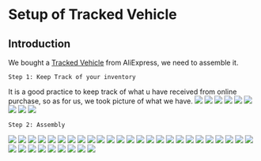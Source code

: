 # Setup of Tracked Vehicle
## Introduction
We bought a [Tracked Vehicle](https://www.aliexpress.com/item/32821691519.html?spm=a2g0o.productlist.0.0.dd9f3504FIxJlO&algo_pvid=4bd80cc2-4a6f-4e2b-9bf1-29e588a22596&algo_expid=4bd80cc2-4a6f-4e2b-9bf1-29e588a22596-40&btsid=31add63b-820d-4040-a855-48db1088dcb4&ws_ab_test=searchweb0_0,searchweb201602_2,searchweb201603_53) from AliExpress, we need to assemble it.

    Step 1: Keep Track of your inventory
 It is a good practice to keep track of what u have received from online purchase, so as for us, we took picture of what we have.
 ![](https://github.com/hamtamSP/JAV2/blob/master/Vincent_Adventure/Blog/pic/website/TrackedVehicle/inventory1.png)
 ![](https://github.com/hamtamSP/JAV2/blob/master/Vincent_Adventure/Blog/pic/website/TrackedVehicle/inventory2.png)
 ![](https://github.com/hamtamSP/JAV2/blob/master/Vincent_Adventure/Blog/pic/website/TrackedVehicle/inventory3.png)
 ![](https://github.com/hamtamSP/JAV2/blob/master/Vincent_Adventure/Blog/pic/website/TrackedVehicle/inventory4.png)
 ![](https://github.com/hamtamSP/JAV2/blob/master/Vincent_Adventure/Blog/pic/website/TrackedVehicle/inventory5.png)
 ![](https://github.com/hamtamSP/JAV2/blob/master/Vincent_Adventure/Blog/pic/website/TrackedVehicle/inventory6.png)
 ![](https://github.com/hamtamSP/JAV2/blob/master/Vincent_Adventure/Blog/pic/website/TrackedVehicle/inventory7.png)
 ![](https://github.com/hamtamSP/JAV2/blob/master/Vincent_Adventure/Blog/pic/website/TrackedVehicle/inventory8.png)
 ![](https://github.com/hamtamSP/JAV2/blob/master/Vincent_Adventure/Blog/pic/website/TrackedVehicle/inventory9.png)

    Step 2: Assembly
![](https://github.com/hamtamSP/JAV2/blob/master/Vincent_Adventure/Blog/pic/website/TrackedVehicle/0.png)
![](https://github.com/hamtamSP/JAV2/blob/master/Vincent_Adventure/Blog/pic/website/TrackedVehicle/1.png)
![](https://github.com/hamtamSP/JAV2/blob/master/Vincent_Adventure/Blog/pic/website/TrackedVehicle/2.png)
![](https://github.com/hamtamSP/JAV2/blob/master/Vincent_Adventure/Blog/pic/website/TrackedVehicle/3.png)
![](https://github.com/hamtamSP/JAV2/blob/master/Vincent_Adventure/Blog/pic/website/TrackedVehicle/4.png)
![](https://github.com/hamtamSP/JAV2/blob/master/Vincent_Adventure/Blog/pic/website/TrackedVehicle/5.png)
![](https://github.com/hamtamSP/JAV2/blob/master/Vincent_Adventure/Blog/pic/website/TrackedVehicle/6.png)
![](https://github.com/hamtamSP/JAV2/blob/master/Vincent_Adventure/Blog/pic/website/TrackedVehicle/7.png)
![](https://github.com/hamtamSP/JAV2/blob/master/Vincent_Adventure/Blog/pic/website/TrackedVehicle/8.png)
![](https://github.com/hamtamSP/JAV2/blob/master/Vincent_Adventure/Blog/pic/website/TrackedVehicle/9.png)
![](https://github.com/hamtamSP/JAV2/blob/master/Vincent_Adventure/Blog/pic/website/TrackedVehicle/10.png)
![](https://github.com/hamtamSP/JAV2/blob/master/Vincent_Adventure/Blog/pic/website/TrackedVehicle/11.png)
![](https://github.com/hamtamSP/JAV2/blob/master/Vincent_Adventure/Blog/pic/website/TrackedVehicle/12.png)
![](https://github.com/hamtamSP/JAV2/blob/master/Vincent_Adventure/Blog/pic/website/TrackedVehicle/13.png)
![](https://github.com/hamtamSP/JAV2/blob/master/Vincent_Adventure/Blog/pic/website/TrackedVehicle/14.png)
![](https://github.com/hamtamSP/JAV2/blob/master/Vincent_Adventure/Blog/pic/website/TrackedVehicle/15.png)
![](https://github.com/hamtamSP/JAV2/blob/master/Vincent_Adventure/Blog/pic/website/TrackedVehicle/16.png)
![](https://github.com/hamtamSP/JAV2/blob/master/Vincent_Adventure/Blog/pic/website/TrackedVehicle/17.png)
![](https://github.com/hamtamSP/JAV2/blob/master/Vincent_Adventure/Blog/pic/website/TrackedVehicle/18.png)
![](https://github.com/hamtamSP/JAV2/blob/master/Vincent_Adventure/Blog/pic/website/TrackedVehicle/19.png)
![](https://github.com/hamtamSP/JAV2/blob/master/Vincent_Adventure/Blog/pic/website/TrackedVehicle/20.png)
![](https://github.com/hamtamSP/JAV2/blob/master/Vincent_Adventure/Blog/pic/website/TrackedVehicle/21.png)
![](https://github.com/hamtamSP/JAV2/blob/master/Vincent_Adventure/Blog/pic/website/TrackedVehicle/22.png)
![](https://github.com/hamtamSP/JAV2/blob/master/Vincent_Adventure/Blog/pic/website/TrackedVehicle/23.png)
![](https://github.com/hamtamSP/JAV2/blob/master/Vincent_Adventure/Blog/pic/website/TrackedVehicle/24.png)
![](https://github.com/hamtamSP/JAV2/blob/master/Vincent_Adventure/Blog/pic/website/TrackedVehicle/25.png)
![](https://github.com/hamtamSP/JAV2/blob/master/Vincent_Adventure/Blog/pic/website/TrackedVehicle/26.png)
![](https://github.com/hamtamSP/JAV2/blob/master/Vincent_Adventure/Blog/pic/website/TrackedVehicle/27.png)
![](https://github.com/hamtamSP/JAV2/blob/master/Vincent_Adventure/Blog/pic/website/TrackedVehicle/28.png)
![](https://github.com/hamtamSP/JAV2/blob/master/Vincent_Adventure/Blog/pic/website/TrackedVehicle/29.png)
![](https://github.com/hamtamSP/JAV2/blob/master/Vincent_Adventure/Blog/pic/website/TrackedVehicle/30.png)
![](https://github.com/hamtamSP/JAV2/blob/master/Vincent_Adventure/Blog/pic/website/TrackedVehicle/31.png)
![](https://github.com/hamtamSP/JAV2/blob/master/Vincent_Adventure/Blog/pic/website/TrackedVehicle/32.png)
![](https://github.com/hamtamSP/JAV2/blob/master/Vincent_Adventure/Blog/pic/website/TrackedVehicle/33.png)
